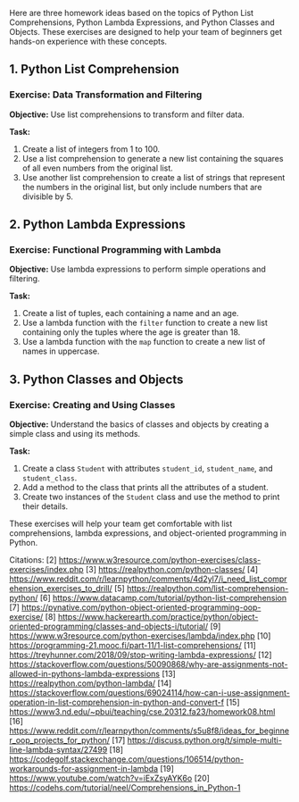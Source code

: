 Here are three homework ideas based on the topics of Python List Comprehensions, Python Lambda Expressions, and Python Classes and Objects. These exercises are designed to help your team of beginners get hands-on experience with these concepts.

## 1. Python List Comprehension

### Exercise: Data Transformation and Filtering

**Objective:** Use list comprehensions to transform and filter data.

**Task:**
1. Create a list of integers from 1 to 100.
2. Use a list comprehension to generate a new list containing the squares of all even numbers from the original list.
3. Use another list comprehension to create a list of strings that represent the numbers in the original list, but only include numbers that are divisible by 5.

## 2. Python Lambda Expressions

### Exercise: Functional Programming with Lambda

**Objective:** Use lambda expressions to perform simple operations and filtering.

**Task:**
1. Create a list of tuples, each containing a name and an age.
2. Use a lambda function with the `filter` function to create a new list containing only the tuples where the age is greater than 18.
3. Use a lambda function with the `map` function to create a new list of names in uppercase.

## 3. Python Classes and Objects

### Exercise: Creating and Using Classes

**Objective:** Understand the basics of classes and objects by creating a simple class and using its methods.

**Task:**
1. Create a class `Student` with attributes `student_id`, `student_name`, and `student_class`.
2. Add a method to the class that prints all the attributes of a student.
3. Create two instances of the `Student` class and use the method to print their details.

These exercises will help your team get comfortable with list comprehensions, lambda expressions, and object-oriented programming in Python.

Citations:
[2] https://www.w3resource.com/python-exercises/class-exercises/index.php
[3] https://realpython.com/python-classes/
[4] https://www.reddit.com/r/learnpython/comments/4d2yl7/i_need_list_comprehension_exercises_to_drill/
[5] https://realpython.com/list-comprehension-python/
[6] https://www.datacamp.com/tutorial/python-list-comprehension
[7] https://pynative.com/python-object-oriented-programming-oop-exercise/
[8] https://www.hackerearth.com/practice/python/object-oriented-programming/classes-and-objects-i/tutorial/
[9] https://www.w3resource.com/python-exercises/lambda/index.php
[10] https://programming-21.mooc.fi/part-11/1-list-comprehensions/
[11] https://treyhunner.com/2018/09/stop-writing-lambda-expressions/
[12] https://stackoverflow.com/questions/50090868/why-are-assignments-not-allowed-in-pythons-lambda-expressions
[13] https://realpython.com/python-lambda/
[14] https://stackoverflow.com/questions/69024114/how-can-i-use-assignment-operation-in-list-comprehension-in-python-and-convert-f
[15] https://www3.nd.edu/~pbui/teaching/cse.20312.fa23/homework08.html
[16] https://www.reddit.com/r/learnpython/comments/s5u8f8/ideas_for_beginner_oop_projects_for_python/
[17] https://discuss.python.org/t/simple-multi-line-lambda-syntax/27499
[18] https://codegolf.stackexchange.com/questions/106514/python-workarounds-for-assignment-in-lambda
[19] https://www.youtube.com/watch?v=iExZsyAYK6o
[20] https://codehs.com/tutorial/neel/Comprehensions_in_Python-1